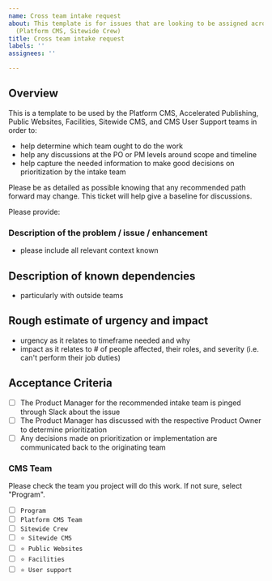 ```yaml
---
name: Cross team intake request
about: This template is for issues that are looking to be assigned across teams internally
  (Platform CMS, Sitewide Crew)
title: Cross team intake request
labels: ''
assignees: ''

---
```


## Overview
This is a template to be used by the Platform CMS, Accelerated Publishing, Public Websites, Facilities, Sitewide CMS, and CMS User Support teams in order to:
- help determine which team ought to do the work
- help any discussions at the PO or PM levels around scope and timeline
- help capture the needed information to make good decisions on prioritization by the intake team

Please be as detailed as possible knowing that any recommended path forward may change. This ticket will help give a baseline for discussions.

Please provide:

### Description of the problem / issue / enhancement
* please include all relevant context known

## Description of known dependencies
* particularly with outside teams

## Rough estimate of urgency and impact
* urgency as it relates to timeframe needed and why
* impact as it relates to # of people affected, their roles, and severity (i.e. can't perform their job duties)

## Acceptance Criteria
- [ ] The Product Manager for the recommended intake team is pinged through Slack about the issue
- [ ] The Product Manager has discussed with the respective Product Owner to determine prioritization
- [ ] Any decisions made on prioritization or implementation are communicated back to the originating team

### CMS Team
Please check the team you project will do this work. If not sure, select "Program".

- [ ] `Program`
- [ ] `Platform CMS Team`
- [ ] `Sitewide Crew`
- [ ] `⭐️ Sitewide CMS`
- [ ] `⭐️ Public Websites`
- [ ] `⭐️ Facilities`
- [ ] `⭐️ User support`
